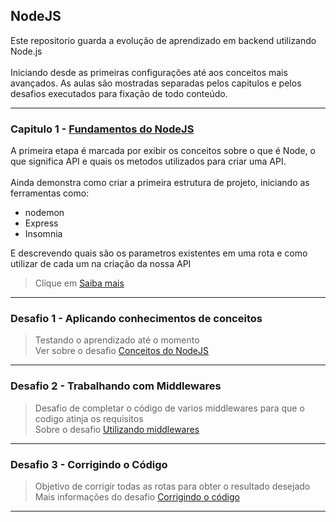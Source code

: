 ## NodeJS
Este repositorio guarda a evolução de aprendizado em backend utilizando Node.js <br><br>
Iniciando desde as primeiras configurações até aos conceitos mais avançados. As aulas são mostradas separadas pelos capitulos e pelos desafios executados para fixação de todo conteúdo.

---
### Capitulo 1 - <a href="/step-one-NodeJS">Fundamentos do NodeJS</a>
A primeira etapa é marcada por exibir os conceitos sobre o que é Node, o que significa API e quais os metodos utilizados para criar uma API. <br><br>
Ainda demonstra como criar a primeira estrutura de projeto, iniciando as ferramentas como:
- nodemon
- Express
- Insomnia

E descrevendo quais são os parametros existentes em uma rota e como utilizar de cada um na criação da nossa API

> Clique em [Saiba mais](https://www.notion.so/chapter-I-fundamentos-de-node-af42d13237f14045833e565a2e7ac147)

---
### Desafio 1 - Aplicando conhecimentos de conceitos
> Testando o aprendizado até o momento<br>
> Ver sobre o desafio <a href="/desafio1-conceitos-do-nodejs">Conceitos do NodeJS</a>

---
### Desafio 2 - Trabalhando com Middlewares
> Desafio de completar o código de varios middlewares para que o codigo atinja os requisitos<br>
> Sobre o desafio <a href="/desafio2-trabalhando-com-middlewares">Utilizando middlewares</a>
  
---
### Desafio 3 - Corrigindo o Código
> Objetivo de corrigir todas as rotas para obter o resultado desejado<br>
> Mais informações do desafio <a href="/desafio3-corrigindo-o-codigo">Corrigindo o código</a>

---
